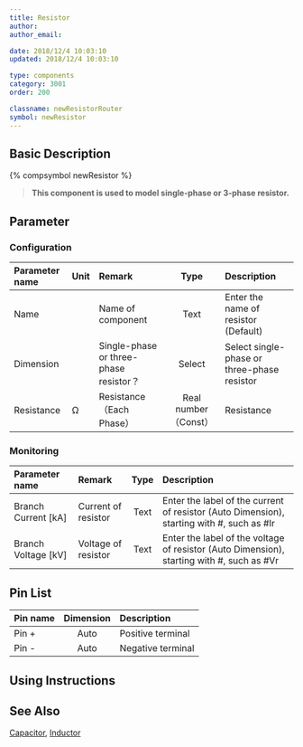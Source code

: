 ```yaml
---
title: Resistor
author:
author_email:

date: 2018/12/4 10:03:10
updated: 2018/12/4 10:03:10

type: components
category: 3001
order: 200

classname: newResistorRouter
symbol: newResistor
---
```


## Basic Description

{% compsymbol newResistor %}

> **This component is used to model single-phase or 3-phase resistor.**

## Parameter

### Configuration

| Parameter name | Unit | Remark                                 |         Type         | Description                                 |
| :------------- | :--- | :------------------------------------- | :------------------: | :------------------------------------------ |
| Name           |      | Name of component                      |         Text         | Enter the name of resistor (Default)        |
| Dimension      |      | Single-phase or three-phase resistor？ |        Select        | Select single-phase or three-phase resistor |
| Resistance     | Ω    | Resistance（Each Phase）               | Real number（Const） | Resistance                                  |

### Monitoring

| Parameter name        | Remark              | Type | Description                                                                               |
| :-------------------- | :------------------ | :--: | :---------------------------------------------------------------------------------------- |
| Branch Current \[kA\] | Current of resistor | Text | Enter the label of the current of resistor (Auto Dimension), starting with #, such as #Ir |
| Branch Voltage \[kV\] | Voltage of resistor | Text | Enter the label of the voltage of resistor (Auto Dimension), starting with #, such as #Vr |

## Pin List

| Pin name | Dimension | Description       |
| :------- | :-------: | :---------------- |
| Pin +    |   Auto    | Positive terminal |
| Pin -    |   Auto    | Negative terminal |

## Using Instructions

## See Also

[Capacitor](compnewCapacitorRouter.md), [Inductor](compnewInductorRouter.md)

